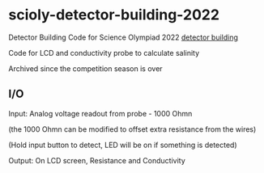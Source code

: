 # scioly-detector-building-2022
Detector Building Code for Science Olympiad 2022 [detector building](https://scioly.org/wiki/index.php/Detector_Building)

Code for LCD and conductivity probe to calculate salinity

Archived since the competition season is over


## I/O

Input: Analog voltage readout from probe - 1000 Ohmn

(the 1000 Ohmn can be modified to offset extra resistance from the wires)

(Hold input button to detect, LED will be on if something is detected)

Output: On LCD screen, Resistance and Conductivity
